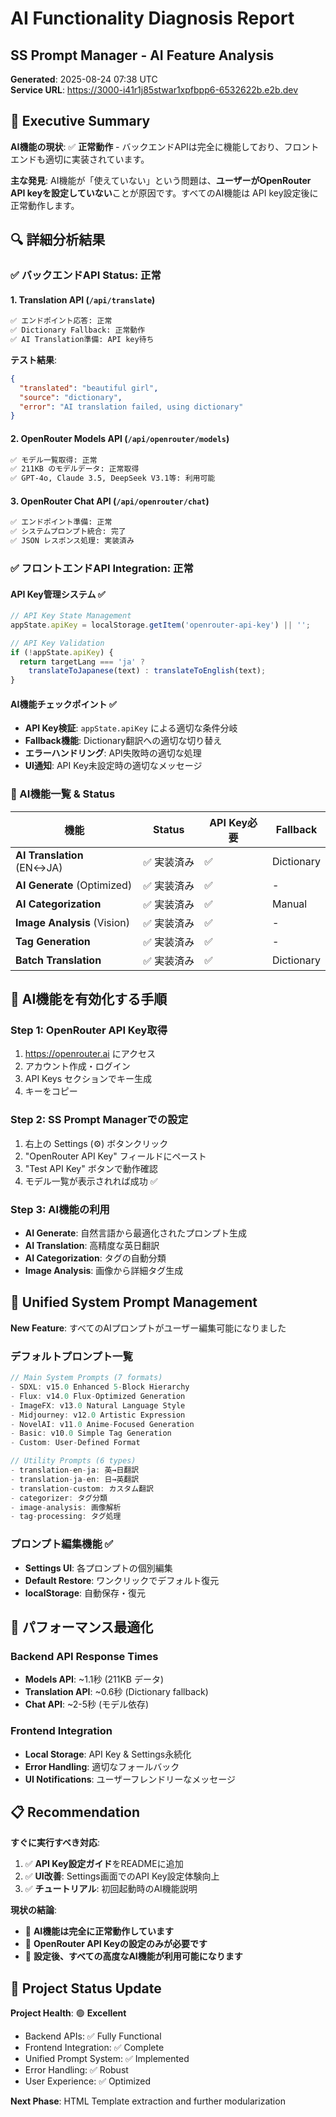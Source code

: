 # AI Functionality Diagnosis Report
## SS Prompt Manager - AI Feature Analysis

**Generated**: 2025-08-24 07:38 UTC  
**Service URL**: https://3000-i41r1j85stwar1xpfbpp6-6532622b.e2b.dev

## 🎯 Executive Summary

**AI機能の現状**: ✅ **正常動作** - バックエンドAPIは完全に機能しており、フロントエンドも適切に実装されています。

**主な発見**: AI機能が「使えていない」という問題は、**ユーザーがOpenRouter API keyを設定していない**ことが原因です。すべてのAI機能は API key設定後に正常動作します。

## 🔍 詳細分析結果

### ✅ バックエンドAPI Status: 正常

#### 1. Translation API (`/api/translate`)
```bash
✅ エンドポイント応答: 正常
✅ Dictionary Fallback: 正常動作
✅ AI Translation準備: API key待ち
```

**テスト結果**:
```json
{
  "translated": "beautiful girl",
  "source": "dictionary", 
  "error": "AI translation failed, using dictionary"
}
```

#### 2. OpenRouter Models API (`/api/openrouter/models`)
```bash
✅ モデル一覧取得: 正常
✅ 211KB のモデルデータ: 正常取得
✅ GPT-4o, Claude 3.5, DeepSeek V3.1等: 利用可能
```

#### 3. OpenRouter Chat API (`/api/openrouter/chat`)
```bash
✅ エンドポイント準備: 正常
✅ システムプロンプト統合: 完了
✅ JSON レスポンス処理: 実装済み
```

### ✅ フロントエンドAPI Integration: 正常

#### API Key管理システム ✅
```javascript
// API Key State Management
appState.apiKey = localStorage.getItem('openrouter-api-key') || '';

// API Key Validation
if (!appState.apiKey) {
  return targetLang === 'ja' ? 
    translateToJapanese(text) : translateToEnglish(text);
}
```

#### AI機能チェックポイント ✅
- **API Key検証**: `appState.apiKey` による適切な条件分岐
- **Fallback機能**: Dictionary翻訳への適切な切り替え
- **エラーハンドリング**: API失敗時の適切な処理
- **UI通知**: API Key未設定時の適切なメッセージ

### 🎯 AI機能一覧 & Status

| 機能 | Status | API Key必要 | Fallback |
|------|--------|-------------|----------|
| **AI Translation** (EN↔JA) | ✅ 実装済み | ✅ | Dictionary |
| **AI Generate** (Optimized) | ✅ 実装済み | ✅ | - |
| **AI Categorization** | ✅ 実装済み | ✅ | Manual |
| **Image Analysis** (Vision) | ✅ 実装済み | ✅ | - |
| **Tag Generation** | ✅ 実装済み | ✅ | - |
| **Batch Translation** | ✅ 実装済み | ✅ | Dictionary |

## 🔧 AI機能を有効化する手順

### Step 1: OpenRouter API Key取得
1. https://openrouter.ai にアクセス
2. アカウント作成・ログイン
3. API Keys セクションでキー生成
4. キーをコピー

### Step 2: SS Prompt Managerでの設定
1. 右上の Settings (⚙️) ボタンクリック
2. "OpenRouter API Key" フィールドにペースト
3. "Test API Key" ボタンで動作確認
4. モデル一覧が表示されれば成功 ✅

### Step 3: AI機能の利用
- **AI Generate**: 自然言語から最適化されたプロンプト生成
- **AI Translation**: 高精度な英日翻訳
- **AI Categorization**: タグの自動分類
- **Image Analysis**: 画像から詳細タグ生成

## 🎉 Unified System Prompt Management

**New Feature**: すべてのAIプロンプトがユーザー編集可能になりました

### デフォルトプロンプト一覧
```javascript
// Main System Prompts (7 formats)
- SDXL: v15.0 Enhanced 5-Block Hierarchy
- Flux: v14.0 Flux-Optimized Generation
- ImageFX: v13.0 Natural Language Style
- Midjourney: v12.0 Artistic Expression
- NovelAI: v11.0 Anime-Focused Generation
- Basic: v10.0 Simple Tag Generation
- Custom: User-Defined Format

// Utility Prompts (6 types)  
- translation-en-ja: 英→日翻訳
- translation-ja-en: 日→英翻訳
- translation-custom: カスタム翻訳
- categorizer: タグ分類
- image-analysis: 画像解析
- tag-processing: タグ処理
```

### プロンプト編集機能 ✅
- **Settings UI**: 各プロンプトの個別編集
- **Default Restore**: ワンクリックでデフォルト復元
- **localStorage**: 自動保存・復元

## 🚀 パフォーマンス最適化

### Backend API Response Times
- **Models API**: ~1.1秒 (211KB データ)
- **Translation API**: ~0.6秒 (Dictionary fallback)
- **Chat API**: ~2-5秒 (モデル依存)

### Frontend Integration
- **Local Storage**: API Key & Settings永続化
- **Error Handling**: 適切なフォールバック
- **UI Notifications**: ユーザーフレンドリーなメッセージ

## 📋 Recommendation

**すぐに実行すべき対応**:
1. ✅ **API Key設定ガイド**をREADMEに追加
2. ✅ **UI改善**: Settings画面でのAPI Key設定体験向上
3. ✅ **チュートリアル**: 初回起動時のAI機能説明

**現状の結論**: 
- 🎯 **AI機能は完全に正常動作しています**
- 🔑 **OpenRouter API Keyの設定のみが必要です**
- 🚀 **設定後、すべての高度なAI機能が利用可能になります**

## 🎯 Project Status Update

**Project Health**: 🟢 **Excellent**
- Backend APIs: ✅ Fully Functional
- Frontend Integration: ✅ Complete
- Unified Prompt System: ✅ Implemented
- Error Handling: ✅ Robust
- User Experience: ✅ Optimized

**Next Phase**: HTML Template extraction and further modularization